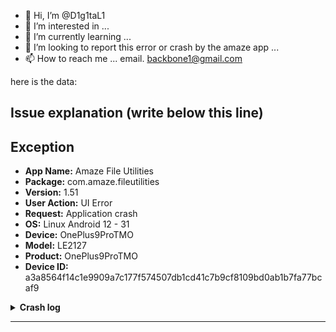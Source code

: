 - 👋 Hi, I’m @D1g1taL1
- 👀 I’m interested in ...
- 🌱 I’m currently learning ...
- 💞️ I’m looking to report this error or crash by the amaze app
...
- 📫 How to reach me ... email. backbone1@gmail.com

<!---
D1g1taL1/D1g1taL1 
--->here is the data:

## Issue explanation (write below this line)



## Exception
* __App Name:__ Amaze File Utilities
* __Package:__ com.amaze.fileutilities
* __Version:__ 1.51
* __User Action:__ UI Error
* __Request:__ Application crash
* __OS:__ Linux Android 12 - 31
* __Device:__ OnePlus9ProTMO
* __Model:__ LE2127
* __Product:__ OnePlus9ProTMO
* __Device ID:__ a3a8564f14c1e9909a7c177f574507db1cd41c7b9cf8109bd0ab1b7fa77bcaf9
<details><summary><b>Crash log </b></summary>

```
CvException [org.opencv.core.CvException: cv::Exception: OpenCV(4.5.3) /home/quickbirdstudios/opencv/releases/opencv-4.5.3/modules/imgproc/src/resize.cpp:4051: error: (-215:Assertion failed) !ssize.empty() in function 'resize'
]
	at org.opencv.imgproc.Imgproc.resize_0(Native Method)
	at org.opencv.imgproc.Imgproc.resize(Imgproc.java:1)
	at h3.n$a.g(ImgUtils.kt:4)
	at a3.o.invokeSuspend(FilesViewModel.kt:28)
	at m8.a.resumeWith(ContinuationImpl.kt:4)
	at cb.d0.run(DispatchedTask.kt:18)
	at ib.a.B(CoroutineScheduler.kt:1)
	at ib.a$a.run(CoroutineScheduler.kt:10)

```
</details>
<hr>

